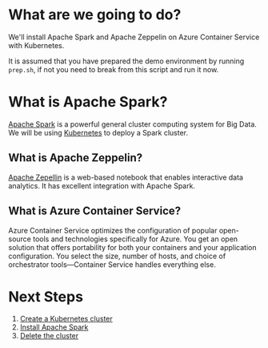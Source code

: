 # What are we going to do?

We'll install Apache Spark and Apache Zeppelin on Azure Container
Service with Kubernetes.

It is assumed that you have prepared the demo environment by running
`prep.sh`, if not you need to break from this script and run it now.

# What is Apache Spark?

[Apache Spark](https://spark.apache.org/) is a powerful general
cluster computing system for Big Data. We will be
using [Kubernetes](https://kubernetes.io/) to deploy a Spark cluster.

## What is Apache Zeppelin?
 
[Apache Zepellin](http://zeppelin.apache.org/) is a web-based notebook
that enables interactive data analytics. It has excellent integration
with Apache Spark.

## What is Azure Container Service?

Azure Container Service optimizes the configuration of popular
open-source tools and technologies specifically for Azure. You get an
open solution that offers portability for both your containers and
your application configuration. You select the size, number of hosts,
and choice of orchestrator tools—Container Service handles everything
else.

# Next Steps

  1. [Create a Kubernetes cluster](preparation/script.md)
  2. [Install Apache Spark](install/script)
  3. [Delete the cluster](cleanup/script.md)
